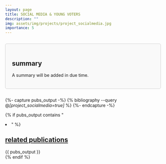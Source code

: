 ```yaml
---
layout: page
title: SOCIAL MEDIA & YOUNG VOTERS
description: ""
img: assets/img/projects/project_socialmedia.jpg
importance: 5
---
```


<div style="border: 1px solid #ccc; border-radius: 5px; padding: 1.5em; margin: 2em 0; background-color: #f9f9f9;">

  <h2>
    summary
  </h2>
  
  <p>
    A summary will be added in due time.
  </p>

</div>

{%- capture pubs_output -%}
  {% bibliography --query @*[project_socialmedia=true]* %}
{%- endcapture -%}

{% if pubs_output contains "<li>" %}
  <div>
    <h2>
      <a href="{{ '/publications/' | relative_url }}" style="color: inherit">
        related publications
      </a>
    </h2>
    <div class="publications">
      {{ pubs_output }}
    </div>
  </div>
{% endif %}